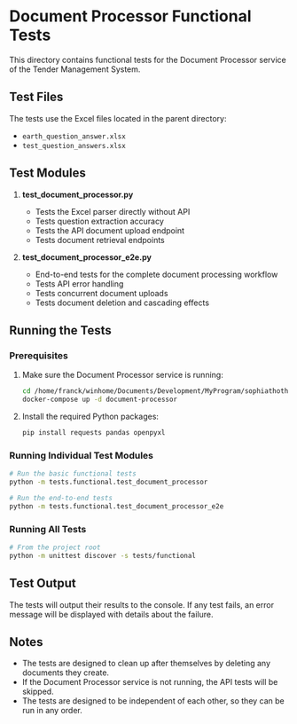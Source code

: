 # Document Processor Functional Tests

This directory contains functional tests for the Document Processor service of the Tender Management System.

## Test Files

The tests use the Excel files located in the parent directory:
- `earth_question_answer.xlsx`
- `test_question_answers.xlsx`

## Test Modules

1. **test_document_processor.py**
   - Tests the Excel parser directly without API
   - Tests question extraction accuracy
   - Tests the API document upload endpoint
   - Tests document retrieval endpoints

2. **test_document_processor_e2e.py**
   - End-to-end tests for the complete document processing workflow
   - Tests API error handling
   - Tests concurrent document uploads
   - Tests document deletion and cascading effects

## Running the Tests

### Prerequisites

1. Make sure the Document Processor service is running:
   ```bash
   cd /home/franck/winhome/Documents/Development/MyProgram/sophiathoth
   docker-compose up -d document-processor
   ```

2. Install the required Python packages:
   ```bash
   pip install requests pandas openpyxl
   ```

### Running Individual Test Modules

```bash
# Run the basic functional tests
python -m tests.functional.test_document_processor

# Run the end-to-end tests
python -m tests.functional.test_document_processor_e2e
```

### Running All Tests

```bash
# From the project root
python -m unittest discover -s tests/functional
```

## Test Output

The tests will output their results to the console. If any test fails, an error message will be displayed with details about the failure.

## Notes

- The tests are designed to clean up after themselves by deleting any documents they create.
- If the Document Processor service is not running, the API tests will be skipped.
- The tests are designed to be independent of each other, so they can be run in any order.
